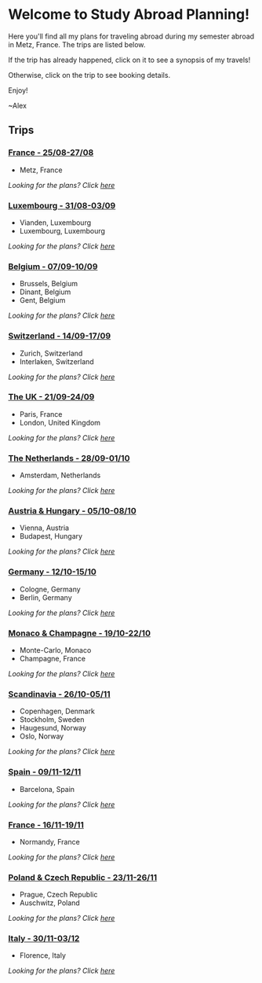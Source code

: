 # Welcome to Study Abroad Planning!
Here you'll find all my plans for traveling abroad during my semester abroad in Metz, France. The trips are listed below.

If the trip has already happened, click on it to see a synopsis of my travels!

Otherwise, click on the trip to see booking details.

Enjoy!

~Alex

## Trips
### [France - 25/08-27/08](https://alexhrao.github.io/TravelPlans/trips/01/Details.html "France")
- Metz, France

_Looking for the plans? Click [here](https://alexhrao.github.io/TravelPlans/trips/01/Summary.html "Summary")_

### [Luxembourg - 31/08-03/09](https://alexhrao.github.io/TravelPlans/trips/02/Details.html "Luxembourg")
- Vianden, Luxembourg
- Luxembourg, Luxembourg

_Looking for the plans? Click [here](https://alexhrao.github.io/TravelPlans/trips/02/Summary.html "Summary")_

### [Belgium - 07/09-10/09](https://alexhrao.github.io/TravelPlans/trips/03/Details.html "Belgium")
- Brussels, Belgium
- Dinant, Belgium
- Gent, Belgium

_Looking for the plans? Click [here](https://alexhrao.github.io/TravelPlans/trips/03/Summary.html "Summary")_

### [Switzerland - 14/09-17/09](https://alexhrao.github.io/TravelPlans/trips/04/Details.html "Switzerland")
- Zurich, Switzerland
- Interlaken, Switzerland

_Looking for the plans? Click [here](https://alexhrao.github.io/TravelPlans/trips/04/Summary.html "Summary")_

### [The UK - 21/09-24/09](https://alexhrao.github.io/TravelPlans/trips/05/Details.html "The United Kingdom")
- Paris, France
- London, United Kingdom

_Looking for the plans? Click [here](https://alexhrao.github.io/TravelPlans/trips/05/Summary.html "Summary")_

### [The Netherlands - 28/09-01/10](https://alexhrao.github.io/TravelPlans/trips/06/Details.html "The Netherlands")
- Amsterdam, Netherlands

_Looking for the plans? Click [here](https://alexhrao.github.io/TravelPlans/trips/06/Summary.html "Summary")_

### [Austria & Hungary - 05/10-08/10](https://alexhrao.github.io/TravelPlans/trips/07/Details.html "Austria & Hungary")
- Vienna, Austria
- Budapest, Hungary

_Looking for the plans? Click [here](https://alexhrao.github.io/TravelPlans/trips/07/Summary.html "Summary")_

### [Germany - 12/10-15/10](https://alexhrao.github.io/TravelPlans/trips/08/Details.html "Germany")
- Cologne, Germany
- Berlin, Germany

_Looking for the plans? Click [here](https://alexhrao.github.io/TravelPlans/trips/08/Summary.html "Summary")_

### [Monaco & Champagne - 19/10-22/10](https://alexhrao.github.io/TravelPlans/trips/09/Details.html "Monaco & Champagne")
- Monte-Carlo, Monaco
- Champagne, France

_Looking for the plans? Click [here](https://alexhrao.github.io/TravelPlans/trips/09/Summary.html "Summary")_

### [Scandinavia - 26/10-05/11](https://alexhrao.github.io/TravelPlans/trips/10/Summary.html "Nordic Countries")
- Copenhagen, Denmark
- Stockholm, Sweden
- Haugesund, Norway
- Oslo, Norway

_Looking for the plans? Click [here](https://alexhrao.github.io/TravelPlans/trips/10/Summary.html "Summary")_
  
### [Spain - 09/11-12/11](https://alexhrao.github.io/TravelPlans/trips/11/Summary.html "Spain")
- Barcelona, Spain

_Looking for the plans? Click [here](https://alexhrao.github.io/TravelPlans/trips/11/Summary.html "Summary")_
  
### [France - 16/11-19/11](https://alexhrao.github.io/TravelPlans/trips/12/Summary.html "France - Part II")
- Normandy, France

_Looking for the plans? Click [here](https://alexhrao.github.io/TravelPlans/trips/12/Summary.html "Summary")_
    
### [Poland & Czech Republic - 23/11-26/11](https://alexhrao.github.io/TravelPlans/trips/13/Summary.html "Poland & Czech Republic")
- Prague, Czech Republic
- Auschwitz, Poland

_Looking for the plans? Click [here](https://alexhrao.github.io/TravelPlans/trips/13/Summary.html "Summary")_

### [Italy - 30/11-03/12](https://alexhrao.github.io/TravelPlans/trips/14/Summary.html "Italy")
- Florence, Italy

_Looking for the plans? Click [here](https://alexhrao.github.io/TravelPlans/trips/14/Summary.html "Summary")_
